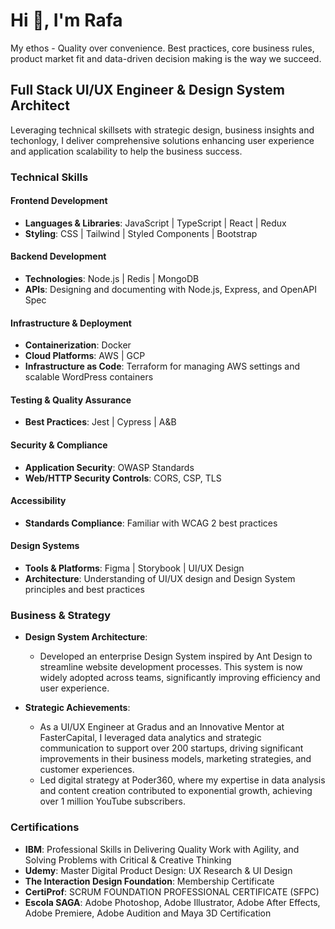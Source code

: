 Hi 👋, I'm Rafa
================

My ethos - Quality over convenience. Best practices, core business rules, product market fit and data-driven decision making is the way we succeed.

## Full Stack UI/UX Engineer & Design System Architect

Leveraging technical skillsets with strategic design, business insights and techonlogy, I deliver comprehensive solutions enhancing user experience and application scalability to help the business success.

### Technical Skills

#### Frontend Development
- **Languages & Libraries**: JavaScript | TypeScript | React | Redux 
- **Styling**: CSS | Tailwind | Styled Components | Bootstrap

#### Backend Development
- **Technologies**: Node.js | Redis | MongoDB
- **APIs**: Designing and documenting with Node.js, Express, and OpenAPI Spec

#### Infrastructure & Deployment
- **Containerization**: Docker
- **Cloud Platforms**: AWS | GCP
- **Infrastructure as Code**: Terraform for managing AWS settings and scalable WordPress containers

#### Testing & Quality Assurance
- **Best Practices**: Jest | Cypress | A&B

#### Security & Compliance
- **Application Security**: OWASP Standards
- **Web/HTTP Security Controls**: CORS, CSP, TLS

#### Accessibility
- **Standards Compliance**: Familiar with WCAG 2 best practices

#### Design Systems
- **Tools & Platforms**: Figma | Storybook | UI/UX Design
- **Architecture**: Understanding of UI/UX design and Design System principles and best practices

### Business & Strategy

- **Design System Architecture**:
  - Developed an enterprise Design System inspired by Ant Design to streamline website development processes. This system is now widely adopted across teams, significantly improving efficiency and user experience.

- **Strategic Achievements**:
  - As a UI/UX Engineer at Gradus and an Innovative Mentor at FasterCapital, I leveraged data analytics and strategic communication to support over 200 startups, driving significant improvements in their business models, marketing strategies, and customer experiences.
  - Led digital strategy at Poder360, where my expertise in data analysis and content creation contributed to exponential growth, achieving over 1 million YouTube subscribers.

### Certifications

- **IBM**: Professional Skills in Delivering Quality Work with Agility, and Solving Problems with Critical & Creative Thinking
- **Udemy**: Master Digital Product Design: UX Research & UI Design
- **The Interaction Design Foundation**: Membership Certificate
- **CertiProf**: SCRUM FOUNDATION PROFESSIONAL CERTIFICATE (SFPC)
- **Escola SAGA**: Adobe Photoshop, Adobe Illustrator, Adobe After Effects, Adobe Premiere, Adobe Audition and Maya 3D Certification


